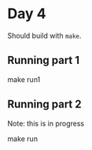 # Day 4
Should build with `make`.


## Running part 1
make run1

## Running part 2

Note: this is in progress

make run

